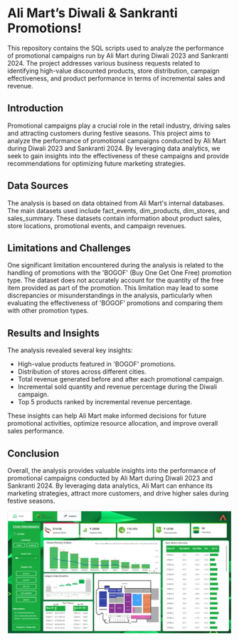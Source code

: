 # Ali Mart’s Diwali & Sankranti Promotions!

This repository contains the SQL scripts used to analyze the performance of promotional campaigns run by Ali Mart during Diwali 2023 and Sankranti 2024. The project addresses various business requests related to identifying high-value discounted products, store distribution, campaign effectiveness, and product performance in terms of incremental sales and revenue.

## Introduction

Promotional campaigns play a crucial role in the retail industry, driving sales and attracting customers during festive seasons. This project aims to analyze the performance of promotional campaigns conducted by Ali Mart during Diwali 2023 and Sankranti 2024. By leveraging data analytics, we seek to gain insights into the effectiveness of these campaigns and provide recommendations for optimizing future marketing strategies.

## Data Sources

The analysis is based on data obtained from Ali Mart's internal databases. The main datasets used include fact_events, dim_products, dim_stores, and sales_summary. These datasets contain information about product sales, store locations, promotional events, and campaign revenues.
## Limitations and Challenges

One significant limitation encountered during the analysis is related to the handling of promotions with the 'BOGOF' (Buy One Get One Free) promotion type. The dataset does not accurately account for the quantity of the free item provided as part of the promotion. This limitation may lead to some discrepancies or misunderstandings in the analysis, particularly when evaluating the effectiveness of 'BOGOF' promotions and comparing them with other promotion types.

## Results and Insights

The analysis revealed several key insights:

- High-value products featured in 'BOGOF' promotions.
- Distribution of stores across different cities.
- Total revenue generated before and after each promotional campaign.
- Incremental sold quantity and revenue percentage during the Diwali campaign.
- Top 5 products ranked by incremental revenue percentage.

These insights can help Ali Mart make informed decisions for future promotional activities, optimize resource allocation, and improve overall sales performance.

## Conclusion

Overall, the analysis provides valuable insights into the performance of promotional campaigns conducted by Ali Mart during Diwali 2023 and Sankranti 2024. By leveraging data analytics, Ali Mart can enhance its marketing strategies, attract more customers, and drive higher sales during festive seasons.

![alt text](https://github.com/deepakjoshi2k/AliMart_Analysis/blob/main/SampleImage.png?raw=true)
